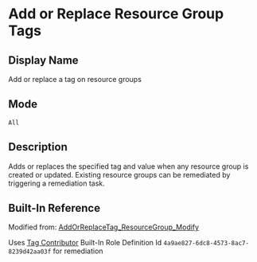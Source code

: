 # Add or Replace Resource Group Tags

## Display Name

Add or replace a tag on resource groups

## Mode

`All`

## Description

Adds or replaces the specified tag and value when any resource group is created or updated. Existing resource groups can be remediated by triggering a remediation task.

## Built-In Reference

Modified from: [AddOrReplaceTag_ResourceGroup_Modify](https://github.com/Azure/azure-policy/blob/master/built-in-policies/policyDefinitions/Tags/AddOrReplaceTag_ResourceGroup_Modify.json)

Uses [Tag Contributor](https://docs.microsoft.com/en-us/azure/role-based-access-control/built-in-roles#tag-contributor) Built-In Role Definition Id `4a9ae827-6dc8-4573-8ac7-8239d42aa03f` for remediation